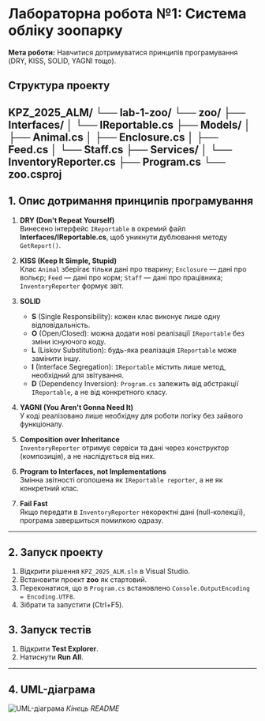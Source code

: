 # Лабораторна робота №1: Система обліку зоопарку

**Мета роботи:** Навчитися дотримуватися принципів програмування (DRY, KISS, SOLID, YAGNI тощо).

## Структура проекту

KPZ_2025_ALM/
└── lab-1-zoo/
└── zoo/
├── Interfaces/
│ └── IReportable.cs
├── Models/
│ ├── Animal.cs
│ ├── Enclosure.cs
│ ├── Feed.cs
│ └── Staff.cs
├── Services/
│ └── InventoryReporter.cs
├── Program.cs
└── zoo.csproj
---

## 1. Опис дотримання принципів програмування

1. **DRY (Don't Repeat Yourself)**  
   Винесено інтерфейс `IReportable` в окремий файл **Interfaces/IReportable.cs**, щоб уникнути дублювання методу `GetReport()`.

2. **KISS (Keep It Simple, Stupid)**  
   Клас `Animal` зберігає тільки дані про тварину; `Enclosure` — дані про вольєр; `Feed` — дані про корм; `Staff` — дані про працівника; `InventoryReporter` формує звіт.

3. **SOLID**  
   - **S** (Single Responsibility): кожен клас виконує лише одну відповідальність.  
   - **O** (Open/Closed): можна додати нові реалізації `IReportable` без зміни існуючого коду.  
   - **L** (Liskov Substitution): будь-яка реалізація `IReportable` може замінити іншу.  
   - **I** (Interface Segregation): `IReportable` містить лише метод, необхідний для звітування.  
   - **D** (Dependency Inversion): `Program.cs` залежить від абстракції `IReportable`, а не від конкретного класу.

4. **YAGNI (You Aren't Gonna Need It)**  
   У коді реалізовано лише необхідну для роботи логіку без зайвого функціоналу.

5. **Composition over Inheritance**  
   `InventoryReporter` отримує сервіси та дані через конструктор (композиція), а не наслідується від них.

6. **Program to Interfaces, not Implementations**  
   Змінна звітності оголошена як `IReportable reporter`, а не як конкретний клас.

7. **Fail Fast**  
   Якщо передати в `InventoryReporter` некоректні дані (null-колекції), програма завершиться помилкою одразу.

---

## 2. Запуск проекту
1. Відкрити рішення `KPZ_2025_ALM.sln` в Visual Studio.  
2. Встановити проект **zoo** як стартовий.  
3. Переконатися, що в `Program.cs` встановлено `Console.OutputEncoding = Encoding.UTF8`.  
4. Зібрати та запустити (Ctrl+F5).

## 3. Запуск тестів
1. Відкрити **Test Explorer**.  
2. Натиснути **Run All**.

---

## 4. UML-діаграма
![UML-діаграма](./lab-1-zoo/zoo/лаб1.drawio.png)
*Кінець README*
